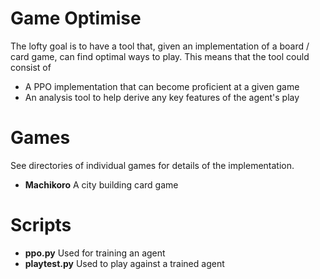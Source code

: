 
# Game Optimise

The lofty goal is to have a tool that, given an implementation of a board / card game, can find optimal ways to play. 
This means that the tool could consist of 
* A PPO implementation that can become proficient at a given game
* An analysis tool to help derive any key features of the agent's play

# Games

See directories of individual games for details of the implementation.

* **Machikoro** A city building card game

# Scripts
* **ppo.py** Used for training an agent
* **playtest.py** Used to play against a trained agent


